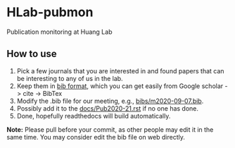 # HLab-pubmon
Publication monitoring at Huang Lab


## How to use
1. Pick a few journals that you are interested in and found papers that can be
   interesting to any of us in the lab.
2. Keep them in [bib format](https://en.wikipedia.org/wiki/BibTeX), which you can
   get easily from Google scholar -> cite -> BibTex
3. Modify the .bib file for our meeting, e.g., [bibs/m2020-09-07.bib](https://github.com/StatBiomed/HLab-pubmon/tree/master/bibs/m2020-09-07.bib).
4. Possibly add it to the [docs/Pub2020-21.rst](https://github.com/StatBiomed/HLab-pubmon/tree/master/docs/Pub2020-21.rst) if no one has done.
5. Done, hopefully readthedocs will build automatically.

**Note:** Please pull before your commit, as other people may edit it in the same
time. You may consider edit the bib file on web directly.

